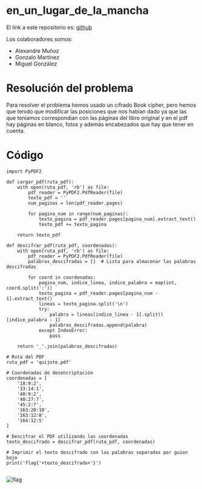 # en_un_lugar_de_la_mancha


El link a este repositorio es: [github](https://github.com/GonzaloGmv/en_un_lugar_de_la_mancha)

Los colaboradores somos:
* Alexandre Muñoz
* Gonzalo Martínez
* Miguel González

# Resolución del problema

Para resolver el problema hemos usado un cifrado Book cipher, pero hemos que tenido que modificar las posiciones que nos habian dado ya que las que teniamos correspondian con las páginas del libro original y en el pdf hay páginas en blanco, fotos y además encabezados que hay que tener en cuenta.

# Código
```
import PyPDF2

def cargar_pdf(ruta_pdf):
    with open(ruta_pdf, 'rb') as file:
        pdf_reader = PyPDF2.PdfReader(file)
        texto_pdf = ''
        num_paginas = len(pdf_reader.pages)
        
        for pagina_num in range(num_paginas):
            texto_pagina = pdf_reader.pages[pagina_num].extract_text()
            texto_pdf += texto_pagina
            
    return texto_pdf

def descifrar_pdf(ruta_pdf, coordenadas):
    with open(ruta_pdf, 'rb') as file:
        pdf_reader = PyPDF2.PdfReader(file)
        palabras_descifradas = []  # Lista para almacenar las palabras descifradas
        
        for coord in coordenadas:
            pagina_num, indice_linea, indice_palabra = map(int, coord.split(':'))
            texto_pagina = pdf_reader.pages[pagina_num - 1].extract_text()
            lineas = texto_pagina.split('\n')
            try:
                palabra = lineas[indice_linea - 1].split()[indice_palabra - 1]
                palabras_descifradas.append(palabra)
            except IndexError:
                pass
        
    return '_'.join(palabras_descifradas)

# Ruta del PDF
ruta_pdf = 'quijote.pdf'

# Coordenadas de desencriptación
coordenadas = [
    '18:9:2',
    '33:14:1',
    '40:9:2',
    '40:27:7',
    '45:2:7',
    '163:20:10',
    '163:12:8',
    '164:12:5'
]

# Descifrar el PDF utilizando las coordenadas
texto_descifrado = descifrar_pdf(ruta_pdf, coordenadas)

# Imprimir el texto descifrado con las palabras separadas por guion bajo
print('flag{'+texto_descifrado+'}')


```
![flag](https://github.com/GonzaloGmv/en_un_lugar_de_la_mancha/assets/91721507/06d0b9ba-98a1-4663-9582-564f6bc093a0)
